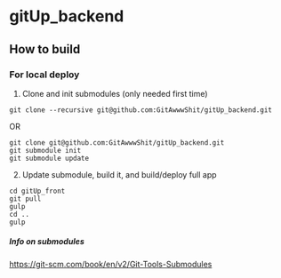 # gitUp_backend

## How to build
### For local deploy
1. Clone and init submodules (only needed first time)
```
git clone --recursive git@github.com:GitAwwwShit/gitUp_backend.git
```
OR
```
git clone git@github.com:GitAwwwShit/gitUp_backend.git
git submodule init
git submodule update
```

2. Update submodule, build it, and build/deploy full app
```
cd gitUp_front
git pull
gulp
cd ..
gulp
```

##### Info on submodules
https://git-scm.com/book/en/v2/Git-Tools-Submodules
